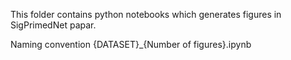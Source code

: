 This folder contains python notebooks which generates figures in SigPrimedNet papar.

Naming convention {DATASET}_{Number of figures}.ipynb
